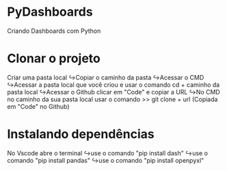 # PyDashboards
Criando Dashboards com Python

# Clonar o projeto 

 Criar uma pasta local
  ↪Copiar o caminho da pasta
    ↪Acessar o CMD
      ↪Acessar a pasta local que você criou e usar o comando cd + caminho da pasta local
        ↪Acessar o Github clicar em "Code" e copiar a URL
          ↪No CMD no caminho da sua pasta local usar o comando >> git clone + url (Copiada em "Code" no Github)

# Instalando dependências

 No Vscode abre o terminal
  ↪use o comando "pip install dash"
    ↪use o comando "pip install pandas"
      ↪use o comando "pip install openpyxl"
